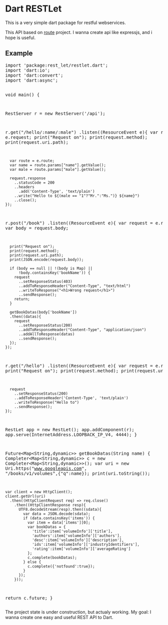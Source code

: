 <h1>Dart RESTLet</h1>
<p>
This is a very simple dart package for restful webservices.
</p>
<p>
This API based on <a href="https://github.com/justinfagnani/route">route</a> project.
I wanna create api like expressjs, and i hope is useful.
</p>
<h2>Example</h2>
<pre>
import 'package:rest_let/restlet.dart';
import 'dart:io';
import 'dart:convert';
import 'dart:async';

void main() {
  
  RestServer r = new RestServer('/api');
  
  r.get("/hello/:name/:male")
    .listen((ResourceEvent e){
      var request = e.request;
      print("Request on");
      print(request.method);
      print(request.uri.path);
      
      var route = e.route;
      var name = route.params["name"].getValue();
      var male = route.params["male"].getValue();
      
      request.response
        ..statusCode = 200
        ..headers
          .add('Content-Type', 'text/plain')
        ..write("Hello to ${(male == "1"?"Mr.":"Ms.")} ${name}")
        ..close();
    });
  
  r.post("/book")
    .listen((ResourceEvent e){
      var request = e.request;
      var body = request.body;
      
      print("Request on");
      print(request.method);
      print(request.uri.path);
      print(JSON.encode(request.body));
      
      if (body == null || !(body is Map) || 
          !body.containsKey('bookName')) {
        request
          ..setResponseStatus(403)
          ..addToResponseHeader("Content-Type", "text/html")
          ..writeToResponse("<h1>Wrong request</h1>")
          ..sendResponse();
        return;
      }
      
      getBookDatas(body['bookName'])
      .then((datas){
        request
          ..setResponseStatus(200)
          ..addToResponseHeader("Content-Type", "application/json")
          ..addAllToResponse(datas)
          ..sendResponse();
      });
    });
  
  r.get("/hello")
    .listen((ResourceEvent e){
      var request = e.request;
      print("Request on");
      print(request.method);
      print(request.uri.path);
      
      request
        ..setResponseStatus(200)
        ..addToResponseHeader('Content-Type', 'text/plain')
        ..writeToResponse("Hello to")
        ..sendResponse();
    });
  
  RestLet app = new RestLet();
  app.addComponent(r);
  app.serve(InternetAddress.LOOPBACK_IP_V4, 4444);
}

Future&#60;Map&#60;String,dynamic&#62;&#62; getBookDatas(String name) {
    Completer&#60;Map&#60;String,dynamic&#62;&#62; c = new Completer&#60;Map&#60;String,dynamic&#62;&#62;();
    var uri = new Uri.https("www.googleapis.com", "/books/v1/volumes",{"q":name});
    print(uri.toString());
    
    var client = new HttpClient();
    client.getUrl(uri)
      .then((HttpClientRequest req) => req.close()
        .then((HttpClientResponse resp){
          UTF8.decodeStream(resp).then((sdata){
            var data = JSON.decode(sdata);
            if (data.containsKey('items')) {
              var item = data['items'][0];
              var bookDatas = {
                'title':item['volumeInfo']['title'],
                'authors':item['volumeInfo']['authors'],
                'desc':item['volumeInfo']['description'],
                'ids':item['volumeInfo']['industryIdentifiers'],
                'rating':item['volumeInfo']['averageRating']
              };
              c.complete(bookDatas);
            } else {
              c.complete({'notfound':true});
            }
          });
        }));
  return c.future;
}
</pre>

<p>
The project state is under construction, but actualy working. 
My goal: I wanna create one easy and useful REST API to Dart. 
</p>
